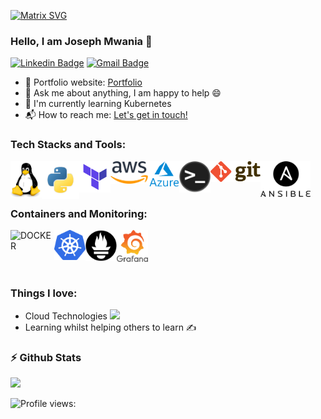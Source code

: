 [![Matrix SVG](https://raw.githubusercontent.com/rodrigograca31/rodrigograca31/master/matrix.svg)](https://appwebtech.github.io/) 

<!-- Intro</h3> -->
### Hello, I am Joseph Mwania 👋
[![Linkedin Badge](https://img.shields.io/badge/-jmmwania-blue?style=flat-square&logo=Linkedin&logoColor=white&link=https://www.linkedin.com/in/jmmwania/)](https://www.linkedin.com/in/jmmwania/)
[![Gmail Badge](https://img.shields.io/badge/-josembi@gmail.com-c14438?style=flat-square&logo=Gmail&logoColor=white&link=mailto:josembi@gmail.com)](mailto:josembi@gmail.com) 

- 🎯 Portfolio website: [Portfolio](https://josephmwania.com)
- 💬 Ask me about anything, I am happy to help :smile:
- 🌱 I'm currently learning Kubernetes
- 📬 How to reach me: [Let's get in touch!](https://www.linkedin.com/in/jmmwania/)

### Tech Stacks and Tools:
<img align="left" alt="LINUX" width="50px" src="https://github.com/appwebtech/Monitoring-Kubernetes-With-Prometheus/blob/main/logo/linux_logo.png" />
<img align="left" alt="PYTHON" width="60px" src="https://raw.githubusercontent.com/github/explore/80688e429a7d4ef2fca1e82350fe8e3517d3494d/topics/python/python.png" />

<img align="left" alt="TERRAFORM" width="50px" src="https://github.com/appwebtech/EKS-Cluster-With-Terraform/blob/main/images/tf-logo.png" />
<img align="left" alt="AWS" width="60px" src="https://github.com/appwebtech/Ansible-Integration-Jenkins/blob/main/images/aws-logo.png" />
<img align="left" alt="AZURE" width="50px" src="https://github.com/appwebtech/Azure-DevOps/blob/main/images/azure-logo.png" />
<img align="left" alt="PROMETHEUS" width="50px" src="https://github.com/appwebtech/Monitoring-Kubernetes-With-Prometheus/blob/main/logo/terminal.png" />
<img align="left" alt="GIT" width="80px" src="https://github.com/appwebtech/Ansible-Integration-Jenkins/blob/main/images/git-Logo.png"/>
<img align="left" alt="ANSIBLE" width="80px" src="https://github.com/appwebtech/Ansible-Automation-App-Deployment/blob/main/images/Ansible-logo.png" />

<br>
<br>
<br>

### Containers and Monitoring:
<img align="left" alt="DOCKER" width="70px" src="https://github.com/appwebtech/Deploy-Docker-With-Terraform/blob/main/images/docker.png" />
<img align="left" alt="K8s" width="50px" src="https://github.com/appwebtech/EKS-Cluster-With-Terraform/blob/main/images/k8s-logo.png" />
<img align="left" alt="PROMETHEUS" width="50px" src="https://github.com/appwebtech/Monitoring-Kubernetes-With-Prometheus/blob/main/prometheus/prometheus-logo.png" />
<img align="left" alt="GRAFANA" width="50px" src="https://github.com/appwebtech/Monitoring-Kubernetes-With-Prometheus/blob/main/prometheus/Grafana.png" />




<br>
<br>
<br>
<br>

### Things I love:
- Cloud Technologies <img src="https://media.giphy.com/media/WUlplcMpOCEmTGBtBW/giphy.gif" width="30"> 
- Learning whilst helping others to learn ✍️


### :zap: Github Stats
<p>
    <a href="https://gitstats.me/appwebtech" target="_blank"> 
        <img src="https://github-readme-stats.vercel.app/api?username=appwebtech&&show_icons=true&hi&theme=dark&count_private=true&include_all_commits=true">
    </a>
</p>

![Profile views:](https://komarev.com/ghpvc/?username=appwebtech&color=red)

